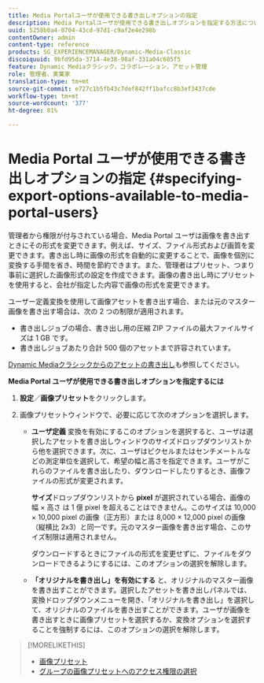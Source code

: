 ```yaml
---
title: Media Portalユーザが使用できる書き出しオプションの指定
description: Media Portalユーザが使用できる書き出しオプションを指定する方法について説明します。
uuid: 5258b8a4-0704-43cd-97d1-c9af2e4e298b
contentOwner: admin
content-type: reference
products: SG_EXPERIENCEMANAGER/Dynamic-Media-Classic
discoiquuid: 9bfd95da-3714-4e38-98af-331a04c685f5
feature: Dynamic Mediaクラシック，コラボレーション，アセット管理
role: 管理者、実業家
translation-type: tm+mt
source-git-commit: e727c1b5fb43c7def842ff1bafcc8b3ef3437cde
workflow-type: tm+mt
source-wordcount: '377'
ht-degree: 81%

---
```



# Media Portal ユーザが使用できる書き出しオプションの指定 {#specifying-export-options-available-to-media-portal-users}

管理者から権限が付与されている場合、Media Portal ユーザは画像を書き出すときにその形式を変更できます。例えば、サイズ、ファイル形式および画質を変更できます。書き出し時に画像の形式を自動的に変更することで、画像を個別に変換する手間を省き、時間を節約できます。また、管理者はプリセット、つまり事前に選択した画像形式の設定を作成できます。画像の書き出し時にプリセットを使用すると、会社が指定した内容で画像の形式を変更できます。

ユーザー定義変換を使用して画像アセットを書き出す場合、または元のマスター画像を書き出す場合は、次の 2 つの制限が適用されます。

* 書き出しジョブの場合、書き出し用の圧縮 ZIP ファイルの最大ファイルサイズは 1 GB です。
* 書き出しジョブあたり合計 500 個のアセットまで許容されています。

[Dynamic Mediaクラシックからのアセットの書き出し](exporting-assets-from-dmc.md#exporting-assets-from_dmc)も参照してください。

**Media Portal ユーザが使用できる書き出しオプションを指定するには**

1. **設定**／**画像プリセット**&#x200B;をクリックします。
1. 画像プリセットウィンドウで、必要に応じて次のオプションを選択します。

   * **ユーザ定義**
変換を有効にするこのオプションを選択すると、ユーザは選択したアセットを書き出しウィンドウのサイズドロップダウンリストから他を選択できます。次に、ユーザはピクセルまたはセンチメートルなどの測定単位を選択して、希望の幅と高さを指定できます。ユーザがこれらのファイルを書き出したり、ダウンロードしたりするとき、画像ファイルの形式が変更されます。

      **サイズ**&#x200B;ドロップダウンリストから **pixel** が選択されている場合、画像の幅 × 高さ は 1 億 pixel を超えることはできません。このサイズは 10,000 × 10,000 pixel の画像（正方形）または 8,000 × 12,000 pixel の画像（縦横比 2x3）と同一です。元のマスター画像を書き出す場合、このサイズ制限は適用されません。

      ダウンロードするときにファイルの形式を変更せずに、ファイルをダウンロードできるようにするには、このオプションの選択を解除します。

   * **「オリジナルを書き出し」を有効にする**
と、オリジナルのマスター画像を書き出すことができます。選択したアセットを書き出しパネルでは、変換ドロップダウンメニューを開き、「オリジナルを書き出し」を選択して、オリジナルのファイルを書き出すことができます。ユーザが画像を書き出すときに画像プリセットを選択するか、変換オプションを選択することを強制するには、このオプションの選択を解除します。

>[!MORELIKETHIS]
>
>* [画像プリセット](application-setup.md#image_presets)
>* [グループの画像プリセットへのアクセス権限の選択](creating-media-portal-groups.md#choosing_image_preset_access_permissions_for_a_group)

